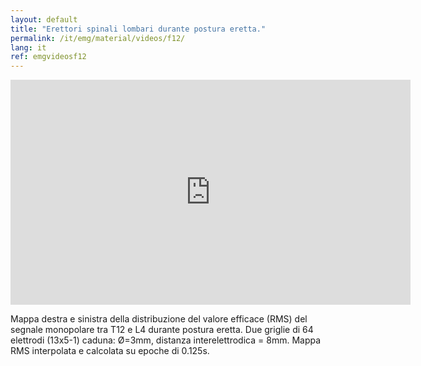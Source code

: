 ```yaml
---
layout: default
title: "Erettori spinali lombari durante postura eretta."
permalink: /it/emg/material/videos/f12/
lang: it
ref: emgvideosf12
---
```


<iframe width="640" height="360" src="https://www.youtube.com/embed/4OcU8JNw51E?rel=0&amp;showinfo=0" frameborder="0" gesture="media" allow="encrypted-media" allowfullscreen></iframe>

Mappa destra e sinistra della distribuzione del valore efficace (RMS) del segnale monopolare tra T12 e L4 durante postura eretta. Due griglie di 64 elettrodi (13x5-1) caduna: Ø=3mm, distanza interelettrodica = 8mm. Mappa RMS interpolata e calcolata su epoche di 0.125s.